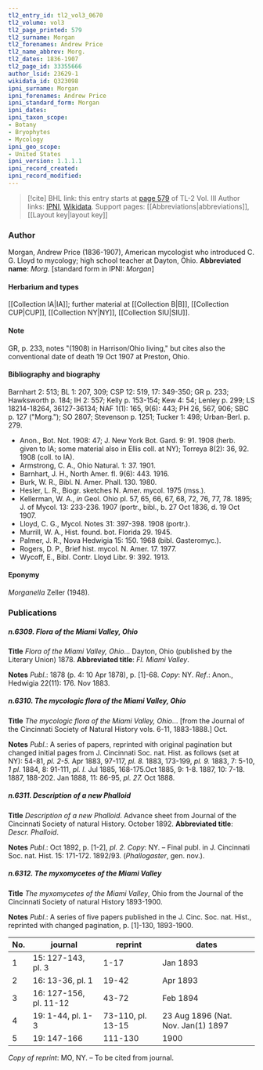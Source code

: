 ```yaml
---
tl2_entry_id: tl2_vol3_0670
tl2_volume: vol3
tl2_page_printed: 579
tl2_surname: Morgan
tl2_forenames: Andrew Price
tl2_name_abbrev: Morg.
tl2_dates: 1836-1907
tl2_page_id: 33355666
author_lsid: 23629-1
wikidata_id: Q323098
ipni_surname: Morgan
ipni_forenames: Andrew Price
ipni_standard_form: Morgan
ipni_dates: 
ipni_taxon_scope: 
- Botany
- Bryophytes
- Mycology
ipni_geo_scope: 
- United States
ipni_version: 1.1.1.1
ipni_record_created: 
ipni_record_modified:
---
```


> [!cite] BHL link: this entry starts at [page 579](https://www.biodiversitylibrary.org/page/33355666) of TL-2 Vol. III
> Author links: [IPNI](https://www.ipni.org/a/23629-1), [Wikidata](https://www.wikidata.org/wiki/Q323098). Support pages: [[Abbreviations|abbreviations]], [[Layout key|layout key]]

### Author

Morgan, Andrew Price (1836-1907), American mycologist who introduced C. G. Lloyd to mycology; high school teacher at Dayton, Ohio. 
**Abbreviated name**: *Morg.* \[standard form in IPNI: *Morgan*\]

#### Herbarium and types

[[Collection IA|IA]]; further material at [[Collection B|B]], [[Collection CUP|CUP]], [[Collection NY|NY]], [[Collection SIU|SIU]].

#### Note

GR, p. 233, notes "(1908) in Harrison/Ohio living," but cites also the conventional date of death 19 Oct 1907 at Preston, Ohio.

#### Bibliography and biography

Barnhart 2: 513; BL 1: 207, 309; CSP 12: 519, 17: 349-350; GR p. 233; Hawksworth p. 184; IH 2: 557; Kelly p. 153-154; Kew 4: 54; Lenley p. 299; LS 18214-18264, 36127-36134; NAF 1(1): 165, 9(6): 443; PH 26, 567, 906; SBC p. 127 ("Morg."); SO 2807; Stevenson p. 1251; Tucker 1: 498; Urban-Berl. p. 279.
- Anon., Bot. Not. 1908: 47; J. New York Bot. Gard. 9: 91. 1908 (herb. given to IA; some material also in Ellis coll. at NY); Torreya 8(2): 36, 92. 1908 (coll. to IA).
- Armstrong, C. A., Ohio Natural. 1: 37. 1901.
- Barnhart, J. H., North Amer. fl. 9(6): 443. 1916.
- Burk, W. R., Bibl. N. Amer. Phall. 130. 1980.
- Hesler, L. R., Biogr. sketches N. Amer. mycol. 1975 (mss.).
- Kellerman, W. A., *in* Geol. Ohio pl. 57, 65, 66, 67, 68, 72, 76, 77, 78. 1895; J. of Mycol. 13: 233-236. 1907 (portr., bibl., b. 27 Oct 1836, d. 19 Oct 1907.
- Lloyd, C. G., Mycol. Notes 31: 397-398. 1908 (portr.).
- Murrill, W. A., Hist. found. bot. Florida 29. 1945.
- Palmer, J. R., Nova Hedwigia 15: 150. 1968 (bibl. Gasteromyc.).
- Rogers, D. P., Brief hist. mycol. N. Amer. 17. 1977.
- Wycoff, E., Bibl. Contr. Lloyd Libr. 9: 392. 1913.

#### Eponymy

*Morganella* Zeller (1948).

### Publications

##### n.6309. Flora of the Miami Valley, Ohio

**Title**
*Flora of the Miami Valley, Ohio*... Dayton, Ohio (published by the Literary Union) 1878.
**Abbreviated title**: *Fl. Miami Valley*.

**Notes**
*Publ*.: 1878 (p. 4: 10 Apr 1878), p. \[1\]-68. *Copy*: NY.
*Ref*.: Anon., Hedwigia 22(11): 176. Nov 1883.

##### n.6310. The mycologic flora of the Miami Valley, Ohio

**Title**
*The mycologic flora of the Miami Valley, Ohio*... \[from the Journal of the Cincinnati Society of Natural History vols. 6-11, 1883-1888.\] Oct.

**Notes**
*Publ*.: A series of papers, reprinted with original pagination but changed initial pages from J. Cincinnati Soc. nat. Hist. as follows (set at NY): 54-81, *pl. 2-5.* Apr 1883, 97-117, *pl. 8.* 1883, 173-199, *pl. 9.* 1883, 7: 5-10, *1 pl*. 1884, 8: 91-111, *pl. I.* Jul 1885, 168-175.Oct 1885, 9: 1-8. 1887, 10: 7-18. 1887, 188-202. Jan 1888, 11: 86-95, *pl. 27.* Oct 1888.

##### n.6311. Description of a new Phalloid

**Title**
*Description of a new Phalloid*. Advance sheet from Journal of the Cincinnati Society of natural History. October 1892.
**Abbreviated title**: *Descr. Phalloid*.

**Notes**
*Publ*.: Oct 1892, p. \[1-2\], *pl. 2. Copy*: NY. – Final publ. in J. Cincinnati Soc. nat. Hist. 15: 171-172. 1892/93. (*Phallogaster*, gen. nov.).

##### n.6312. The myxomycetes of the Miami Valley

**Title**
*The myxomycetes of the Miami Valley*, Ohio from the Journal of the Cincinnati Society of natural History 1893-1900.

**Notes**
*Publ*.: A series of five papers published in the J. Cinc. Soc. nat. Hist., reprinted with changed pagination, p. \[1\]-130, 1893-1900.

|No.	|journal	|reprint	|dates|
|---	|---	|---	|---	|
|1	|15: 127-143, pl. 3	|1-17	|Jan 1893|
|2	|16: 13-36, pl. 1	|19-42	|Apr 1893|
|3	|16: 127-156, pl. 11-12	|43-72	|Feb 1894|
|4	|19: 1-44, pl. 1-3	|73-110, pl. 13-15	|23 Aug 1896 (Nat. Nov. Jan(1) 1897|
|5	|19: 147-166	|111-130	|1900|

*Copy of reprint*: MO, NY. – To be cited from journal.

